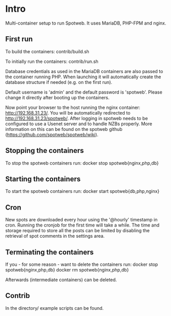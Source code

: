 # Intro

Multi-container setup to run Spotweb. It uses MariaDB, PHP-FPM and nginx.

## First run

To build the containers:
	contrib/build.sh
	
To initially run the containers:
	contrib/run.sh

Database credentials as used in the MariaDB containers are also passed to the container running PHP. When launching it will automatically create the database structure if needed (e.g. on the first run).

Default username is 'admin' and the default password is 'spotweb'. Please change it directly after booting up the containers.

Now point your browser to the host running the nginx container: http://192.168.31.23/. You will be automatically redirected to http://192.168.31.23/spotweb/.
After logging in spotweb needs to be configured to use a Usenet server and to handle NZBs properly. More information on this can be found on the spotweb github (https://github.com/spotweb/spotweb/wiki).

## Stopping the containers

To stop the spotweb containers run:
	docker stop spotweb{nginx,php,db}

## Starting the containers

To start the spotweb containers run:
	docker start spotweb{db,php,nginx}

## Cron

New spots are downloaded every hour using the '@hourly' timestamp in cron. Running the cronjob for the first time will take a while. The time and storage required to store all the posts can be limited by disabling the retrieval of spot comments in the settings area.

## Terminating the containers

If you - for some reason - want to delete the containers run:
	docker stop spotweb{nginx,php,db}
	docker rm spotweb{nginx,php,db}

Afterwards (intermediate containers) can be deleted.

## Contrib

In the directory/ example scripts can be found. 
